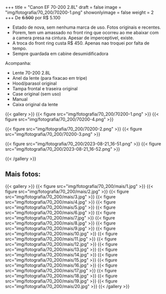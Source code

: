 +++
title = "Canon EF 70-200 2.8L"
draft = false
image = "img/fotografia/70_200/70200-1.png"
showonlyimage = false
weight = 2
+++
De ~~6.500~~ por <span class="price">R$ 5.100</span>

<!--more-->

- Estado de nova, sem nenhuma marca de uso. Fotos originais e recentes.
- Porem, tem um amassado no front ring que ocorreu ao me abaixar com a camera presa na cintura. Apesar de imperceptivel, existe.
- A troca do front ring custa R$ 450. Apenas nao troquei por falta de tempo.
- Sempre guardada em cabine desumidificadora

Acompanha:

- Lente 70-200 2.8L
- Anel da lente (para fixacao em tripe)
- Hood/parasol original
- Tampa frontal e traseira original
- Case original (sem uso)
- Manual
- Caixa original da lente

{{< gallery >}}
{{< figure src="img/fotografia/70_200/70200-1.png" >}}
{{< figure src="img/fotografia/70_200/70200-4.png" >}}

{{< figure src="img/fotografia/70_200/70200-2.png" >}}
{{< figure src="img/fotografia/70_200/70200-3.png" >}}

{{< figure src="img/fotografia/70_200/2023-08-21_16-51.png" >}}
{{< figure src="img/fotografia/70_200/2023-08-21_16-52.png" >}}


{{< /gallery >}}


## Mais fotos:

{{< gallery >}}
{{< figure src="img/fotografia/70_200/mais/1.jpg" >}}
{{< figure src="img/fotografia/70_200/mais/2.jpg" >}}
{{< figure src="img/fotografia/70_200/mais/3.jpg" >}}
{{< figure src="img/fotografia/70_200/mais/4.jpg" >}}
{{< figure src="img/fotografia/70_200/mais/5.jpg" >}}
{{< figure src="img/fotografia/70_200/mais/6.jpg" >}}
{{< figure src="img/fotografia/70_200/mais/7.jpg" >}}
{{< figure src="img/fotografia/70_200/mais/8.jpg" >}}
{{< figure src="img/fotografia/70_200/mais/9.jpg" >}}
{{< figure src="img/fotografia/70_200/mais/10.jpg" >}}
{{< figure src="img/fotografia/70_200/mais/11.jpg" >}}
{{< figure src="img/fotografia/70_200/mais/12.jpg" >}}
{{< figure src="img/fotografia/70_200/mais/13.jpg" >}}
{{< figure src="img/fotografia/70_200/mais/14.jpg" >}}
{{< figure src="img/fotografia/70_200/mais/15.jpg" >}}
{{< figure src="img/fotografia/70_200/mais/16.jpg" >}}
{{< figure src="img/fotografia/70_200/mais/17.jpg" >}}
{{< figure src="img/fotografia/70_200/mais/18.jpg" >}}
{{< figure src="img/fotografia/70_200/mais/19.jpg" >}}
{{< figure src="img/fotografia/70_200/mais/20.jpg" >}}
{{< /gallery >}}
